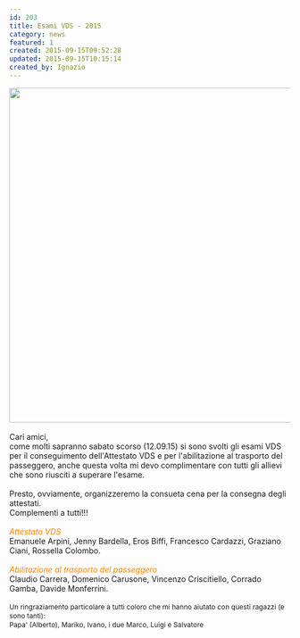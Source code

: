 ```yaml
---
id: 203
title: Esami VDS - 2015
category: news
featured: 1
created: 2015-09-15T09:52:28
updated: 2015-09-15T10:15:14
created_by: Ignazio
---
```

<p>
 <a href="gallery/category/45-2015-esami-vds" target="_blank">
  <img border="0" height="600" src="images/phocagallery/2015-esami-vds/thumbs/phoca_thumb_l_2015-09-15.jpg" width="799"/>
 </a>
 <br/>
 <br/>
 Cari amici,
 <br/>
 come molti sapranno sabato scorso (12.09.15) si sono svolti gli esami VDS per il conseguimento dell'Attestato VDS e per l'abilitazione al trasporto del passeggero, anche questa volta mi devo complimentare con tutti gli allievi che sono riusciti a superare l'esame.
 <br/>
 <br/>
 Presto, ovviamente, organizzeremo la consueta cena per la consegna degli attestati.
 <br/>
 Complementi a tutti!!!
 <br/>
 <br/>
 <em style="color: #fe8300;">
  Attestato VDS
 </em>
 <br/>
 Emanuele Arpini, Jenny Bardella, Eros Biffi, Francesco Cardazzi, Graziano Ciani, Rossella Colombo.
 <br/>
 <br/>
 <em style="color: #fe8300;">
  Abilitazione al trasporto del passeggero
 </em>
 <br/>
 Claudio Carrera, Domenico Carusone, Vincenzo Criscitiello, Corrado Gamba, Davide Monferrini.
 <br/>
 <br/>
 <span style="font-size: 12.16px; line-height: 1.3em;">
  Un ringraziamento particolare a tutti coloro che mi hanno aiutato con questi ragazzi (e sono tanti):
  <br/>
 </span>
 <span style="font-size: 12.16px; line-height: 1.3em;">
  Papa' (Alberto), Mariko, Ivano, i due Marco, Luigi e Salvatore
 </span>
</p>
